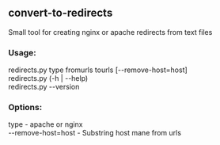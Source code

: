 ## convert-to-redirects

Small tool for creating nginx or apache redirects from text files

### Usage:

redirects.py type fromurls tourls [--remove-host=host] <br />
redirects.py (-h | --help) <br />
redirects.py --version <br />

### Options:

type - apache or nginx<br />
--remove-host=host - Substring host mane from urls<br />